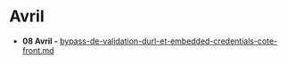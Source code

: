 # Avril



* **08 Avril -** [bypass-de-validation-durl-et-embedded-credentials-cote-front.md](bypass-de-validation-durl-et-embedded-credentials-cote-front.md "mention")
